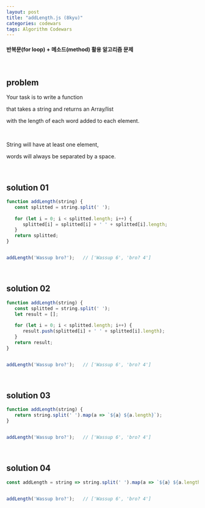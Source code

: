 ```yaml
---
layout: post
title: "addLength.js (8kyu)"
categories: codewars
tags: Algorithm Codewars
---
```


#### 반복문(for loop) + 메소드(method) 활용 알고리즘 문제

<br>

## problem

Your task is to write a function

that takes a string and returns an Array/list

with the length of each word added to each element.

<br>

String will have at least one element,

words will always be separated by a space.

<br>

## solution 01

```javascript
function addLength(string) {
   const splitted = string.split(' ');
   
   for (let i = 0; i < splitted.length; i++) {
      splitted[i] = splitted[i] + ' ' + splitted[i].length;
   }
   return splitted;
}


addLength('Wassup bro?');	// ['Wassup 6', 'bro? 4']
```

<br>

## solution 02

```javascript
function addLength(string) {
   const splitted = string.split(' ');
   let result = [];
   
   for (let i = 0; i < splitted.length; i++) {
      result.push(splitted[i] + ' ' + splitted[i].length);
   }
   return result;
}


addLength('Wassup bro?');	// ['Wassup 6', 'bro? 4']
```

<br>

## solution 03

```javascript
function addLength(string) {
   return string.split(' ').map(a => `${a} ${a.length}`);
}


addLength('Wassup bro?');	// ['Wassup 6', 'bro? 4']
```

<br>

## solution 04

```javascript
const addLength = string => string.split(' ').map(a => `${a} ${a.length}`);


addLength('Wassup bro?');	// ['Wassup 6', 'bro? 4']
```

